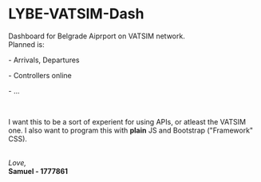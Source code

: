 # LYBE-VATSIM-Dash
Dashboard for Belgrade Aiprport on VATSIM network.
<br>
Planned is:
<br>
    <p> - Arrivals, Departures </p>
    <p> - Controllers online </p>
    <p> - ... </p>
<br>
    <p>
        I want this to be a sort of experient for using APIs, or atleast the VATSIM one. I also want to program this with **plain** JS and Bootstrap ("Framework" CSS).
    </p>
<br>
 *Love,* <br>
 **Samuel - 1777861**
